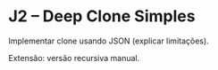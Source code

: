 # J2 – Deep Clone Simples

Implementar clone usando JSON (explicar limitações).

Extensão: versão recursiva manual.